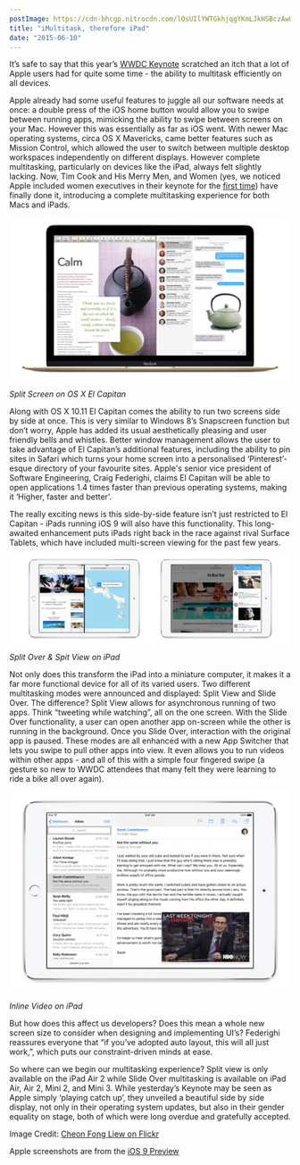 ```yaml
---
postImage: https://cdn-bhcgp.nitrocdn.com/lQsUIlYWTGkhjqgYKmLJkHSBczAwGDPM/assets/static/optimized/rev-f8d7f54/wp-content/uploads/2015/06/Website-Masthead.jpg.webp
title: "iMultitask, therefore iPad"
date: "2015-06-10"
---
```


It’s safe to say that this year’s [WWDC Keynote](http://www.apple.com/live/2015-june-event/) scratched an itch that a lot of Apple users had for quite some time - the ability to multitask efficiently on all devices.

Apple already had some useful features to juggle all our software needs at once: a double press of the iOS home button would allow you to swipe between running apps, mimicking the ability to swipe between screens on your Mac. However this was essentially as far as iOS went. With newer Mac operating systems, circa OS X Mavericks, came better features such as Mission Control, which allowed the user to switch between multiple desktop workspaces independently on different displays. However complete multitasking, particularly on devices like the iPad, always felt slightly lacking. Now, Tim Cook and His Merry Men, and Women (yes, we noticed Apple included women executives in their keynote for the [first time](http://qz.com/422340/all-the-women-on-stage-at-apple-keynotes-charted/)) have finally done it, introducing a complete multitasking experience for both Macs and iPads.

![OS X El Capitan](images/OS-X-El-Capitan-1024x591.png)

_Split Screen on OS X El Capitan_

Along with OS X 10.11 El Capitan comes the ability to run two screens side by side at once. This is very similar to Windows 8’s Snapscreen function but don’t worry, Apple has added its usual aesthetically pleasing and user friendly bells and whistles. Better window management allows the user to take advantage of El Capitan’s additional features, including the ability to pin sites in Safari which turns your home screen into a personalised ‘Pinterest’-esque directory of your favourite sites. Apple's senior vice president of Software Engineering, Craig Federighi, claims El Capitan will be able to open applications 1.4 times faster than previous operating systems, making it ‘Higher, faster and better’.

The really exciting news is this side-by-side feature isn’t just restricted to El Capitan - iPads running iOS 9 will also have this functionality. This long-awaited enhancement puts iPads right back in the race against rival Surface Tablets, which have included multi-screen viewing for the past few years.

![Slide Over and Split View](images/Slide-Over-and-Split-View-1024x319.png)

_Split Over & Spit View on iPad_

Not only does this transform the iPad into a miniature computer, it makes it a far more functional device for all of its varied users. Two different multitasking modes were announced and displayed: Split View and Slide Over. The difference? Split View allows for asynchronous running of two apps. Think “tweeting while watching”, all on the one screen. With the Slide Over functionality, a user can open another app on-screen while the other is running in the background. Once you Slide Over, interaction with the original app is paused. These modes are all enhanced with a new App Switcher that lets you swipe to pull other apps into view. It even allows you to run videos within other apps - and all of this with a simple four fingered swipe (a gesture so new to WWDC attendees that many felt they were learning to ride a bike all over again).

![Inline Video](images/Inline-Video-1024x729.png)

_Inline Video on iPad_

But how does this affect us developers? Does this mean a whole new screen size to consider when designing and implementing UI’s? Federighi reassures everyone that “if you’ve adopted auto layout, this will all just work,”, which puts our constraint-driven minds at ease.

So where can we begin our multitasking experience? Split view is only available on the iPad Air 2 while Slide Over multitasking is available on iPad Air, Air 2, Mini 2, and Mini 3. While yesterday’s Keynote may be seen as Apple simply ‘playing catch up’, they unveiled a beautiful side by side display, not only in their operating system updates, but also in their gender equality on stage, both of which were long overdue and gratefully accepted.

Image Credit: [Cheon Fong Liew on Flickr](https://www.flickr.com/photos/liewcf/)

Apple screenshots are from the [iOS 9 Preview](http://www.apple.com/ios/ios9-preview/)
